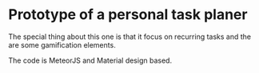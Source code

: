 # Prototype of a personal task planer

The special thing about this one is that it focus on recurring tasks and the are some gamification elements.

The code is MeteorJS and Material design based.
